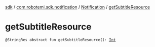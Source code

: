 [sdk](../../index.md) / [com.robotemi.sdk.notification](../index.md) / [Notification](index.md) / [getSubtitleResource](./get-subtitle-resource.md)

# getSubtitleResource

`@StringRes abstract fun getSubtitleResource(): `[`Int`](https://kotlinlang.org/api/latest/jvm/stdlib/kotlin/-int/index.html)